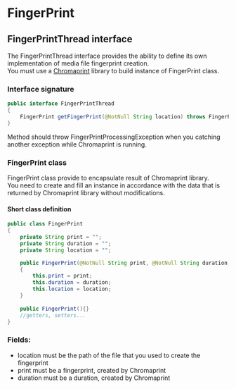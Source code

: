 # FingerPrint

## FingerPrintThread interface
The FingerPrintThread interface provides the ability to define its own implementation of media file fingerprint creation.<br>
You must use a [Chromaprint](https://acoustid.org/chromaprint) library to build instance of FingerPrint class.

### Interface signature
```java
public interface FingerPrintThread
{
    FingerPrint getFingerPrint(@NotNull String location) throws FingerPrintProcessingException;
}
```
Method should throw FingerPrintProcessingException when you catching another exception while Chromaprint is running.

### FingerPrint class
FingerPrint class provide to encapsulate result of Chromaprint library.<br>
You need to create and fill an instance in accordance with the data that is returned by Chromaprint library without modifications.<br>
#### Short class definition
```java
public class FingerPrint
{
    private String print = "";
    private String duration = "";
    private String location = "";

    public FingerPrint(@NotNull String print, @NotNull String duration, @NotNull String location)
    {
        this.print = print;
        this.duration = duration;
        this.location = location;
    }
    
    public FingerPrint(){}
    //getters, setters...
}
```
### Fields:
- location must be the path of the file that you used to create the fingerprint
- print must be a fingerprint, created by Chromaprint
- duration must be a duration, created by Chromaprint